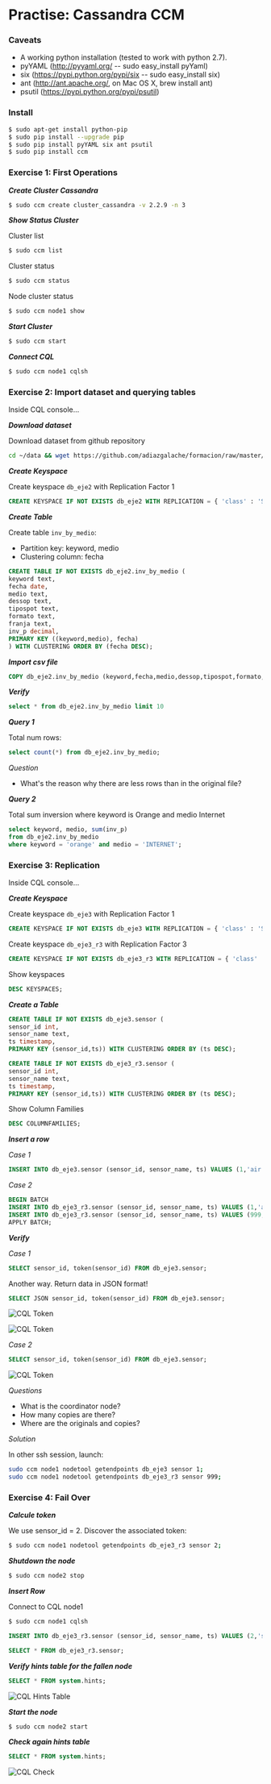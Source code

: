 # Practise: Cassandra CCM

### Caveats

+ A working python installation (tested to work with python 2.7).
+ pyYAML (http://pyyaml.org/ -- sudo easy_install pyYaml)
+ six (https://pypi.python.org/pypi/six -- sudo easy_install six)
+ ant (http://ant.apache.org/, on Mac OS X, brew install ant)
+ psutil (https://pypi.python.org/pypi/psutil)

### Install

```bash
$ sudo apt-get install python-pip
$ sudo pip install --upgrade pip
$ sudo pip install pyYAML six ant psutil
$ sudo pip install ccm
```

### Exercise 1: First Operations

**_Create Cluster Cassandra_**

```bash
$ sudo ccm create cluster_cassandra -v 2.2.9 -n 3
```

**_Show Status Cluster_**

Cluster list

```bash
$ sudo ccm list
```

Cluster status

```bash
$ sudo ccm status
```

Node cluster status

```bash
$ sudo ccm node1 show
```

**_Start Cluster_**

```bash
$ sudo ccm start
```

**_Connect CQL_**

```bash
$ sudo ccm node1 cqlsh
```

### Exercise 2: Import dataset and querying tables

Inside CQL console...

**_Download dataset_**

Download dataset from github repository

```bash
cd ~/data && wget https://github.com/adiazgalache/formacion/raw/master/Deusto/dataset/inv_data.csv
```

**_Create Keyspace_**

Create keyspace `db_eje2` with Replication Factor 1

```sql
CREATE KEYSPACE IF NOT EXISTS db_eje2 WITH REPLICATION = { 'class' : 'SimpleStrategy', 'replication_factor' : 1 };
```

**_Create Table_**

Create table `inv_by_medio`:

+ Partition key: keyword, medio
+ Clustering column: fecha

```sql
CREATE TABLE IF NOT EXISTS db_eje2.inv_by_medio (
keyword text,
fecha date,
medio text,
dessop text,
tipospot text,
formato text,
franja text,
inv_p decimal,
PRIMARY KEY ((keyword,medio), fecha)
) WITH CLUSTERING ORDER BY (fecha DESC);
```

**_Import csv file_**

```sql
COPY db_eje2.inv_by_medio (keyword,fecha,medio,dessop,tipospot,formato,franja,inv_p) FROM '/home/deusto/data/inv_data.csv' WITH HEADER=true AND DELIMITER=';';
```

**_Verify_**

```sql
select * from db_eje2.inv_by_medio limit 10
```

**_Query 1_**

Total num rows:

```sql
select count(*) from db_eje2.inv_by_medio;
```

_Question_

- What's the reason why there are less rows than in the original file?

**_Query 2_**

Total sum inversion where keyword is Orange and medio Internet

```sql
select keyword, medio, sum(inv_p) 
from db_eje2.inv_by_medio 
where keyword = 'orange' and medio = 'INTERNET';
```

### Exercise 3: Replication

Inside CQL console...

**_Create Keyspace_**

Create keyspace `db_eje3` with Replication Factor 1

```sql
CREATE KEYSPACE IF NOT EXISTS db_eje3 WITH REPLICATION = { 'class' : 'SimpleStrategy', 'replication_factor' : 1 };
```

Create keyspace `db_eje3_r3` with Replication Factor 3

```sql
CREATE KEYSPACE IF NOT EXISTS db_eje3_r3 WITH REPLICATION = { 'class' : 'SimpleStrategy', 'replication_factor' : 3 };
```

Show keyspaces

```sql
DESC KEYSPACES;
```

**_Create a Table_**

```sql
CREATE TABLE IF NOT EXISTS db_eje3.sensor (
sensor_id int,
sensor_name text,
ts timestamp,
PRIMARY KEY (sensor_id,ts)) WITH CLUSTERING ORDER BY (ts DESC);

CREATE TABLE IF NOT EXISTS db_eje3_r3.sensor (
sensor_id int,
sensor_name text,
ts timestamp,
PRIMARY KEY (sensor_id,ts)) WITH CLUSTERING ORDER BY (ts DESC);
```

Show Column Families

```sql
DESC COLUMNFAMILIES;
```

**_Insert a row_**

_Case 1_

```sql
INSERT INTO db_eje3.sensor (sensor_id, sensor_name, ts) VALUES (1,'air polution',dateof(now()));
```

_Case 2_

```sql
BEGIN BATCH
INSERT INTO db_eje3_r3.sensor (sensor_id, sensor_name, ts) VALUES (1,'air polution',dateof(now()));
INSERT INTO db_eje3_r3.sensor (sensor_id, sensor_name, ts) VALUES (999,'air flow meter',dateof(now()));
APPLY BATCH;
```

**_Verify_**

_Case 1_

```sql
SELECT sensor_id, token(sensor_id) FROM db_eje3.sensor;
```

Another way. Return data in JSON format!
```sql
SELECT JSON sensor_id, token(sensor_id) FROM db_eje3.sensor;
```

![CQL Token](img/ccm_1.png)


![CQL Token](img/ccm_2.png)


_Case 2_

```sql
SELECT sensor_id, token(sensor_id) FROM db_eje3.sensor;
```

![CQL Token](img/ccm_3.png)


_Questions_

- What is the coordinator node?
- How many copies are there?
- Where are the originals and copies?

_Solution_

In other ssh session, launch:

```bash
sudo ccm node1 nodetool getendpoints db_eje3 sensor 1;
sudo ccm node1 nodetool getendpoints db_eje3_r3 sensor 999;
```

### Exercise 4: Fail Over

**_Calcule token_**

We use sensor_id = 2. Discover the associated token:

```bash
$ sudo ccm node1 nodetool getendpoints db_eje3_r3 sensor 2;
```

**_Shutdown the node_**

```bash
$ sudo ccm node2 stop
```

**_Insert Row_**

Connect to CQL node1

```bash
$ sudo ccm node1 cqlsh
```

```sql
INSERT INTO db_eje3_r3.sensor (sensor_id, sensor_name, ts) VALUES (2,'speed sensor',dateof(now()));
```

```sql
SELECT * FROM db_eje3_r3.sensor;
```

**_Verify hints table for the fallen node_**

```sql
SELECT * FROM system.hints;
```

![CQL Hints Table](img/ccm_4.png)

**_Start the node_**

```bash
$ sudo ccm node2 start
```

**_Check again hints table_**

```sql
SELECT * FROM system.hints;
```

![CQL Check](img/ccm_5.png)







